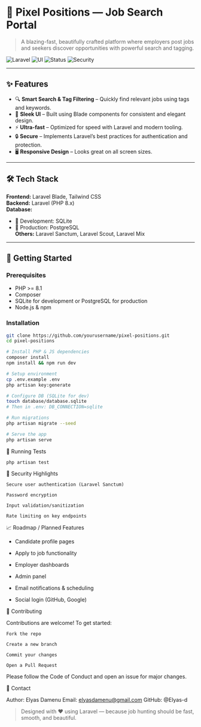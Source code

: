 # 💼 Pixel Positions — Job Search Portal

> A blazing-fast, beautifully crafted platform where employers post jobs and seekers discover opportunities with powerful search and tagging.

![Laravel](https://img.shields.io/badge/built%20with-Laravel-red)
![UI](https://img.shields.io/badge/UI-Blade%20Components-purple)
![Status](https://img.shields.io/badge/status-active-brightgreen)
![Security](https://img.shields.io/badge/security-high-important)

---

## ✨ Features

- 🔍 **Smart Search & Tag Filtering** – Quickly find relevant jobs using tags and keywords.
- 🎨 **Sleek UI** – Built using Blade components for consistent and elegant design.
- ⚡ **Ultra-fast** – Optimized for speed with Laravel and modern tooling.
- 🔒 **Secure** – Implements Laravel’s best practices for authentication and protection.
- 🖥️ **Responsive Design** – Looks great on all screen sizes.

---

## 🛠️ Tech Stack

**Frontend:** Laravel Blade, Tailwind CSS  
**Backend:** Laravel (PHP 8.x)  
**Database:** 
- 🧪 Development: SQLite  
- 🚀 Production: PostgreSQL  
**Others:** Laravel Sanctum, Laravel Scout, Laravel Mix

---

## 🚀 Getting Started

### Prerequisites

- PHP >= 8.1
- Composer
- SQLite for development or PostgreSQL for production
- Node.js & npm

### Installation

```bash
git clone https://github.com/yourusername/pixel-positions.git
cd pixel-positions

# Install PHP & JS dependencies
composer install
npm install && npm run dev

# Setup environment
cp .env.example .env
php artisan key:generate

# Configure DB (SQLite for dev)
touch database/database.sqlite
# Then in .env: DB_CONNECTION=sqlite

# Run migrations
php artisan migrate --seed

# Serve the app
php artisan serve
```
🧪 Running Tests
```
php artisan test
```
🔐 Security Highlights

    Secure user authentication (Laravel Sanctum)

    Password encryption

    Input validation/sanitization

    Rate limiting on key endpoints

📈 Roadmap / Planned Features

- Candidate profile pages

- Apply to job functionality

- Employer dashboards

- Admin panel

- Email notifications & scheduling

- Social login (GitHub, Google)

🤝 Contributing

Contributions are welcome! To get started:

    Fork the repo

    Create a new branch

    Commit your changes

    Open a Pull Request

Please follow the Code of Conduct and open an issue for major changes.

💬 Contact

Author: Elyas Damenu
Email: elyasdamenu@gmail.com
GitHub: @Elyas-d

> Designed with ❤️ using Laravel — because job hunting should be fast, smooth, and beautiful.
